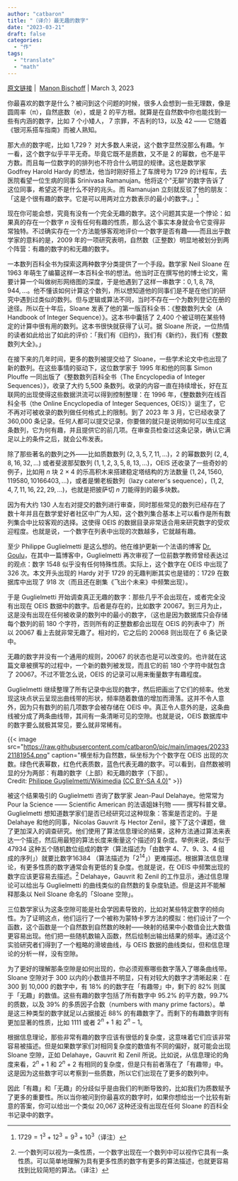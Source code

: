 ```yaml
---
author: "catbaron"
title: "（译介）最无趣的数字"
date: "2023-03-21"
draft: false
categories: 
  - "作"
tags: 
  - "translate"
  - "math"
---
```

[原文链接](https://www.scientificamerican.com/article/the-most-boring-number-in-the-world-is/) |  [Manon Bischoff](https://www.scientificamerican.com/author/manon-bischoff/) | March 3, 2023

你最喜欢的数字是什么？被问到这个问题的时候，很多人会想到一些无理数，像是圆周率（π），自然底数（e），或是 2 的平方根。就算是在自然数中你也能找到一些有内涵的数字，比如 7 个小矮人， 7 宗罪，不吉利的13，以及 42 —— 它随着《银河系搭车指南》而被人熟知。

那大点的数字呢，比如 1,729？ 对大多数人来说，这个数字显然没那么有趣。乍一看，这个数字似乎平平无奇。毕竟它既不是质数，又不是 2 的幂数，也不是平方数。而且每一位数字的的排列也不符合什么明显的规律。这也是数学家 Godfrey Harold Hardy 的想法，他当时刚好搭上了车牌号为 1729 的计程车，去医院看望一位生病的同事 Srinivasa Ramanujan。他将这个"无聊"的数字告诉了这位同事，希望这不是什么不好的兆头。而 Ramanujan 立刻就反驳了他的朋友：「这是个很有趣的数字。它是可以用两对立方数表示的最小的数字。」[^cube]

现在你可能会想，究竟有没有一个完全无趣的数字。这个问题其实是一个悖论：如果真的存在一个数字 $n$ 没有任何有趣的性质，那么这个事实本身就会令它变得非常独特。不过确实存在一个方法能够客观地评价一个数字是否有趣——而且出乎数学家的意料的是，2009 年的一项研究表明，自然数（正整数）明显地被划分到两个阵营：有趣的数字的和无趣的数字。

一本数列百科全书为探索这两种数字分类提供了一个手段。数学家 Neil Sloane 在 1963 年萌生了编纂这样一本百科全书的想法。他当时正在撰写他的博士论文，需要计算一个叫做树形网络图的深度，于是他遇到了这样一串数字：$0, 1, 8, 78, 944, ...$。他不懂该如何计算这个数列，所以想知道他的同事们是不是在他们的研究中遇到过类似的数列。但与逻辑或算法不同，当时不存在一个为数列登记在册的途径。所以在十年后，Sloane 发表了他的第一版百科全书：《整数数列大全（A Handbook of Integer Sequence）》。这本书中囊括了 2,400 个被证明在某些特定的计算中很有用的数列。这本书很快就获得了认可。据 Sloane 所说，一位热情的读者如此给出了如此的评价：「我们有《旧约》，我们有《新约》，我们有《整数数列大全》。」

在接下来的几年时间，更多的数列被提交给了 Sloane，一些学术论文中也出现了新的数列。在这些事情的驱动下，这位数学家于 1995 年和他的同事 Simon Plouffe 一同出版了《整数数列百科全书（The Encyclopedia of Integer Sequences）》，收录了大约 5,500 条数列。收录的内容一直在持续增长，好在互联网的出现使得这些数据洪流可以得到控制整理：在 1996 年，《整数数列在线百科全书（the Online Encyclopedia of Integer Sequences, OEIS）》诞生了，它不再对可被收录的数列做任何格式上的限制。到了 2023 年 3 月，它已经收录了 360,000 条记录。任何人都可以提交记录，你要做的就只是说明如何可以生成这条数列，它为何有趣，并且提供它的前几项。在审查员检查过这条记录，确认它满足以上的条件之后，就会公布发表。

除了那些著名的数列之外——比如质数数列 $(2, 3, 5, 7, 11, ...)$，2 的幂数数列 $(2, 4, 8, 16, 32, ...)$ 或者斐波那契数列 $(1, 1, 2, 3, 5, 8, 13, ... )$，OEIS 还收录了一些奇妙的例子，比如用 $n$ 块 $2\times 4$ 的乐高积木来搭建稳定塔结构的方法数量 $(1, 24, 1560, 119580, 10166403, …)$，或者是懒老板数列（lazy caterer's sequence），$(1, 2, 4, 7, 11, 16, 22, 29,...)$，也就是把披萨切 $n$ 刀能得到的最多块数。

因为有大约 130 人左右对提交的数列进行审查，同时那些常见的数列已经存在了数十年并且在数学爱好者社区中广为人知，这个数列集合基本上可以看作是所有数列集合中比较客观的选择。这使得 OEIS 的数据目录非常适合用来研究数字的受欢迎程度。也就是说，一个数字在列表中出现的次数越多，它就越有趣。

至少 Philippe Guglielmetti 是这么想的。他在维护更新一个法语的博客 [Dr. Goulu](https://www.drgoulu.com/)，在其中一篇博客中，Guglielmetti 再次审视了一位前数学教师曾经表达过的观点：数字 1548 似乎没有任何特殊性质。实际上，这个数字在 OEIS 中出现了 326 次。本文开头出现的 Hardy 对于 1729 的无趣判断其实也是错的：1729 在数据库中出现了 918 次（而且还在剧集《飞出个未来》中频繁出现）。

于是 Guglielmetti 开始调查真正无趣的数字：那些几乎不会出现在，或者完全没有出现在 OEIS 数据中的数字。后者是存在的，比如数字 20067。到三月为止，这是没有出现在任何被收录的数列中的最小的数字，（这也是因为数据库只会存储每个数列的前 180 个字符，否则所有的正整数都会出现在 OEIS 的列表中了）所以 20067 看上去就非常无趣了。相对的，它之后的 20068 则出现在了 6 条记录中。

无趣的数字并没有一个通用的规则，20067 的状态也是可以改变的。也许就在这篇文章被撰写的过程中，一个新的数列被发现，而且它的前 180 个字符中就包含了 20067。不过不管怎么说，OEIS 的记录可以用来衡量数字有趣程度。

Guglielmetti 继续整理了所有记录中出现的数字，然后把画出了它们的频率。他发现这块点状云呈现出曲线带的形状，频率随着数值的增加而滑落。这并不令人意外，因为只有数列的前几项数字会被存储在 OEIS 中。真正令人意外的是，这条曲线被分成了两条曲线带，其间有一条清晰可见的空隙。也就是说，OEIS 数据库中的数字要么就极其常见，要么就非常稀有。


{{< image src="https://raw.githubusercontent.com/catbaron0/pic/main/images/2023321181954.png" caption="横坐标为自然数，纵坐标为个个数字在 OEIS 出现的次数。绿色代表幂数，红色代表质数，蓝色代表无趣的数字。可以看到，自然数被明显的分为两部：有趣的数字（上部）和无趣的数字（下部）。 Credit: [Philippe Guglielmetti/Wikimedia](https://commons.wikimedia.org/wiki/File:Sloanes_gap.png) [(CC BY-SA 4.0)](https://creativecommons.org/licenses/by-sa/4.0/deed.en)" >}}

被这个结果吸引的 Guglielmetti 咨询了数学家 Jean-Paul Delahaye。他常常为 Pour la Science —— Scientific American 的法语姐妹刊物 —— 撰写科普文章。Guglielmetti 想知道数学家们是否已经研究过这种现象：答案是否定的。于是 Delahaye 和他的同事，Nicolas Gauvrit 与 Hector Zenil，接下了这个课题，做了更加深入的调查研究。他们使用了算法信息理论的结果，这种方法通过算法来表达一个描述，然后用最短的算法长度来衡量这个描述的复杂度。举例来说，类似于 47934 这种五个随机数位组成的数字（算法描述为「由数字 4、7、9、3、4 组成的序列」）就要比数字16384 （算法描述为「$2^{14}$」）更难描述。根据算法信息理论，有更多性质的数字通常会有更低的复杂度。也就是说，在 OEIS 中频繁出现的数字应该更容易去描述。[^complexity] Delahaye，Gauvrit 和 Zenil 的工作显示，通过信息理论可以给出与 Guglielmetti 的曲线类似的自然数的复杂度轨迹。但是这并不能解释那条以 Neil Sloane 命名的「Sloane 空隙」。

三位数学家认为这条空隙可能是社会学因素导致的，比如对某些特定数字的倾向性。为了证明这点，他们运行了一个被称为蒙特卡罗方法的模拟：他们设计了一个函数，这个函数是一个自然数到自然数的映射——映射的结果中小数值会比大数值更容易出现。他们把一些随机数输入函数，然后绘制出输出结果的频率。通过这个实验研究者们得到了一个粗略的滑坡曲线，与 OEIS 数据的曲线类似，但和信息理论的分析一样，没有空隙。

为了更好的理解那条空隙是如何出现的，你必须观察哪些数字落入了哪条曲线带。Sloane 空隙对于 300 以内的小数值并不明显，只有对较大的数字才清晰起来：在 300 到 10,000 的数字中，有 18% 的的数字在「有趣带」中，剩下的 82% 则属于「无趣」的数值。这些有趣的数字包括了所有数字中 95.2% 的平方数，99.7% 的质数，以及 39% 的多质因子合数（numbers with many prime factors）。单是这三种类型的数字就足以占据接近 88% 的有趣数字了。而剩下的有趣数字则有更加显著的性质，比如 1111 或者 $2^n+1$ 和 $2^n-1$。

根据信息理论，那些非常有趣的数字应该有很低的复杂度，这意味着它们应该非常容易被描述。但是如果数学家们对相同复杂度的数值有不同的偏好，就可能会出现 Sloane 空隙，正如 Delahaye，Gauvrit 和 Zenil 所说。比如说，从信息理论的角度来看，$2^n+1$ 和 $2^n+2$ 有相同的复杂度，但是只有前者落在了「有趣带」中。这是因为这些数字可以考察到一些质数，所以它们出现在了更多的数列中。

因此「有趣」和「无趣」的分歧似乎是由我们的判断导致的，比如我们为质数赋予了更多的重要性。所以当你被问到你最喜欢的数字时，如果你想给出一个比较有新意的答案，你可以给出一个类似 20,067 这种还没有出现在任何 Sloane 的百科全书记录中的数字。

[^cube]: $1729=1^3+12^3=9^3+10^3$（译注）
[^complexity]: 一个数列可以视为一条性质，一个数字出现在一个数列中可以视作它具有一条性质。可以简单地理解为具有更多性质的数字有更多的算法描述，也就更容易找到比较简短的算法。（译注）